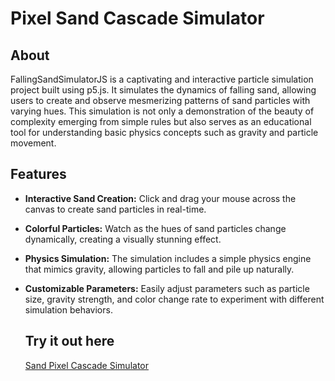 # Pixel Sand Cascade Simulator

## About
FallingSandSimulatorJS is a captivating and interactive particle simulation project built using p5.js. It simulates the dynamics of falling sand, allowing users to create and observe mesmerizing patterns of sand particles with varying hues. This simulation is not only a demonstration of the beauty of complexity emerging from simple rules but also serves as an educational tool for understanding basic physics concepts such as gravity and particle movement.

## Features
- **Interactive Sand Creation:** Click and drag your mouse across the canvas to create sand particles in real-time.
- **Colorful Particles:** Watch as the hues of sand particles change dynamically, creating a visually stunning effect.
- **Physics Simulation:** The simulation includes a simple physics engine that mimics gravity, allowing particles to fall and pile up naturally.
- **Customizable Parameters:** Easily adjust parameters such as particle size, gravity strength, and color change rate to experiment with different simulation behaviors.

  ## Try it out here
  [Sand Pixel Cascade Simulator](https://stevend24.github.io/Falling-Sand-p5.js/) 
